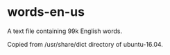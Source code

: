 # words-en-us

A text file containing 99k English words.

Copied from /usr/share/dict directory of ubuntu-16.04.
